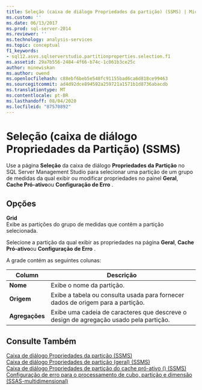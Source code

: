 ```yaml
---
title: Seleção (caixa de diálogo Propriedades da partição) (SSMS) | Microsoft Docs
ms.custom: ''
ms.date: 06/13/2017
ms.prod: sql-server-2014
ms.reviewer: ''
ms.technology: analysis-services
ms.topic: conceptual
f1_keywords:
- sql12.asvs.sqlserverstudio.partitionproperties.selection.f1
ms.assetid: 29a7b556-2484-4f66-b74c-1c061b3ce25c
author: minewiskan
ms.author: owend
ms.openlocfilehash: c88ebf6beb5e548fc91155bad6ca6d818ce99463
ms.sourcegitcommit: ad4d92dce894592a259721a1571b1d8736abacdb
ms.translationtype: MT
ms.contentlocale: pt-BR
ms.lasthandoff: 08/04/2020
ms.locfileid: "87570892"
---
```

# <a name="selection-partition-properties-dialog-box-ssms"></a>Seleção (caixa de diálogo Propriedades da Partição) (SSMS)
  Use a página **Seleção** da caixa de diálogo **Propriedades da Partição** no SQL Server Management Studio para selecionar uma partição de um grupo de medidas da qual exibir ou modificar propriedades no painel **Geral**, **Cache Pró-ativo**ou **Configuração de Erro** .  
  
## <a name="options"></a>Opções  
 **Grid**  
 Exibe as partições do grupo de medidas que contêm a partição selecionada.  
  
 Selecione a partição da qual exibir as propriedades na página **Geral**, **Cache Pró-ativo**ou **Configuração de Erro** .  
  
 A grade contém as seguintes colunas:  
  
|Column|Descrição|  
|------------|-----------------|  
|**Nome**|Exibe o nome da partição.|  
|**Origem**|Exibe a tabela ou consulta usada para fornecer dados de origem para a partição.|  
|**Agregações**|Exibe uma cadeia de caracteres que descreve o design de agregação usado pela partição.|  
  
## <a name="see-also"></a>Consulte Também  
 [Caixa de diálogo Propriedades da partição &#40;SSMS&#41;](partition-properties-dialog-box-ssms.md)   
 [Caixa de diálogo Propriedades de partição &#40;geral&#41; &#40;SSMS&#41;](general-partition-properties-dialog-box-ssms.md)   
 [Caixa de diálogo Propriedades de partição do cache pró-ativo &#40;&#41; &#40;SSMS&#41;](proactive-caching-partition-properties-dialog-box-ssms.md)   
 [Configuração de erro para o processamento de cubo, partição e dimensão &#40;SSAS-multidimensional&#41;](multidimensional-models/error-configuration-for-cube-partition-and-dimension-processing.md)  
  
  
